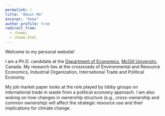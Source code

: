 ```yaml
---
permalink: /
title: "About Me"
excerpt: "Home"
author_profile: true
redirect_from: 
  - /home/
  - /home.html
---
```


Welcome to my personal website!

I am a Ph.D. candidate at the [Department of Economics](https://www.mcgill.ca/economics/), [McGill University](https://www.mcgill.ca/), Canada. My research lies at the crossroads of Environmental and Resource Economics, Industrial Organization, International Trade and Political Economy. 

My job market paper looks at the role played by lobby groups on international trade in waste from a political economy approach. I am also woking on how changes in ownership structure (e.g., cross-ownership and common ownership) will affect the strategic resource use and their implications for climate change.
 

